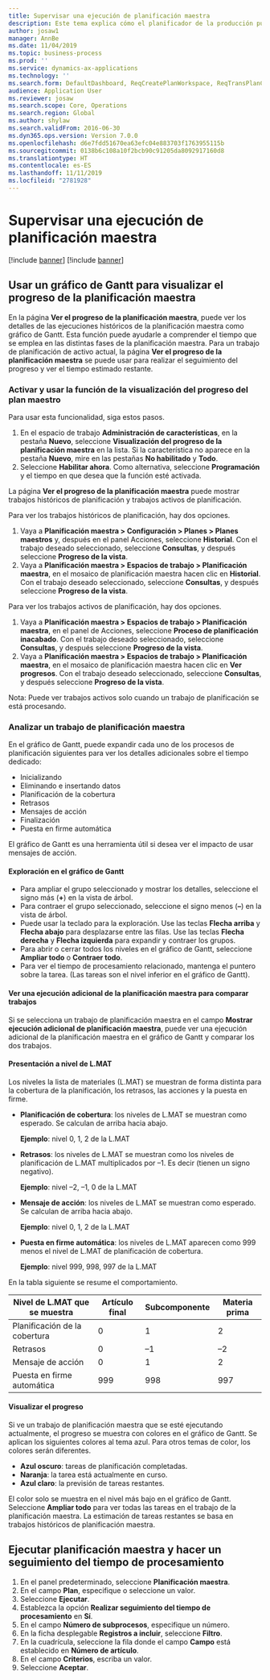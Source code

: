 ```yaml
---
title: Supervisar una ejecución de planificación maestra
description: Este tema explica cómo el planificador de la producción puede ver si una ejecución de la planificación maestra está en curso.
author: josaw1
manager: AnnBe
ms.date: 11/04/2019
ms.topic: business-process
ms.prod: ''
ms.service: dynamics-ax-applications
ms.technology: ''
ms.search.form: DefaultDashboard, ReqCreatePlanWorkspace, ReqTransPlanCard, SysQueryForm, InventItemIdLookupSimple, ReqLog, ReqProcessTaskTrace
audience: Application User
ms.reviewer: josaw
ms.search.scope: Core, Operations
ms.search.region: Global
ms.author: shylaw
ms.search.validFrom: 2016-06-30
ms.dyn365.ops.version: Version 7.0.0
ms.openlocfilehash: d6e7fdd51670ea63efc04e883703f1763955115b
ms.sourcegitcommit: 0138b6c108a10f2bcb90c91205da8092917160d8
ms.translationtype: HT
ms.contentlocale: es-ES
ms.lasthandoff: 11/11/2019
ms.locfileid: "2781928"
---
```

# <a name="monitor-a-master-planning-run"></a>Supervisar una ejecución de planificación maestra

[!include [banner](../../includes/banner.md)]
[!include [banner](../../includes/preview-banner.md)]

## <a name="use-a-gantt-chart-to-visualize-master-planning-progress"></a>Usar un gráfico de Gantt para visualizar el progreso de la planificación maestra

En la página **Ver el progreso de la planificación maestra**, puede ver los detalles de las ejecuciones históricos de la planificación maestra como gráfico de Gantt. Esta función puede ayudarle a comprender el tiempo que se emplea en las distintas fases de la planificación maestra. Para un trabajo de planificación de activo actual, la página **Ver el progreso de la planificación maestra** se puede usar para realizar el seguimiento del progreso y ver el tiempo estimado restante.

### <a name="turn-on-and-use-the-master-plan-progress-visualization-feature"></a>Activar y usar la función de la visualización del progreso del plan maestro

Para usar esta funcionalidad, siga estos pasos.

1. En el espacio de trabajo **Administración de características**, en la pestaña **Nuevo**, seleccione **Visualización del progreso de la planificación maestra** en la lista. Si la característica no aparece en la pestaña **Nuevo**, mire en las pestañas **No habilitado** y **Todo**.
1. Seleccione **Habilitar ahora**. Como alternativa, seleccione **Programación** y el tiempo en que desea que la función esté activada.

La página **Ver el progreso de la planificación maestra** puede mostrar trabajos históricos de planificación y trabajos activos de planificación. 

Para ver los trabajos históricos de planificación, hay dos opciones. 

1. Vaya a **Planificación maestra \> Configuración \> Planes \> Planes maestros** y, después en el panel Acciones, seleccione **Historial**. Con el trabajo deseado seleccionado, seleccione **Consultas**, y después seleccione **Progreso de la vista**.
1. Vaya a **Planificación maestra \> Espacios de trabajo \> Planificación maestra**, en el mosaico de planificación maestra hacen clic en **Historial**. Con el trabajo deseado seleccionado, seleccione **Consultas**, y después seleccione **Progreso de la vista**.

Para ver los trabajos activos de planificación, hay dos opciones. 
1. Vaya a **Planificación maestra \> Espacios de trabajo \> Planificación maestra**, en el panel de Acciones, seleccione **Proceso de planificación inacabado**. Con el trabajo deseado seleccionado, seleccione **Consultas**, y después seleccione **Progreso de la vista**.
1. Vaya a **Planificación maestra \> Espacios de trabajo \> Planificación maestra**, en el mosaico de planificación maestra hacen clic en **Ver progresos**. Con el trabajo deseado seleccionado, seleccione **Consultas**, y después seleccione **Progreso de la vista**.

Nota: Puede ver trabajos activos solo cuando un trabajo de planificación se está procesando.

### <a name="analyze-a-master-planning-job"></a>Analizar un trabajo de planificación maestra

En el gráfico de Gantt, puede expandir cada uno de los procesos de planificación siguientes para ver los detalles adicionales sobre el tiempo dedicado:

- Inicializando
- Eliminando e insertando datos
- Planificación de la cobertura
- Retrasos
- Mensajes de acción
- Finalización
- Puesta en firme automática

El gráfico de Gantt es una herramienta útil si desea ver el impacto de usar mensajes de acción.

#### <a name="navigation-in-the-gantt-chart"></a>Exploración en el gráfico de Gantt

- Para ampliar el grupo seleccionado y mostrar los detalles, seleccione el signo más (**+**) en la vista de árbol.
- Para contraer el grupo seleccionado, seleccione el signo menos (**–**) en la vista de árbol.
- Puede usar la teclado para la exploración. Use las teclas **Flecha arriba** y **Flecha abajo** para desplazarse entre las filas. Use las teclas **Flecha derecha** y **Flecha izquierda** para expandir y contraer los grupos.
- Para abrir o cerrar todos los niveles en el gráfico de Gantt, seleccione **Ampliar todo** o **Contraer todo**.
- Para ver el tiempo de procesamiento relacionado, mantenga el puntero sobre la tarea. (Las tareas son el nivel inferior en el gráfico de Gantt).

#### <a name="view-an-additional-master-planning-run-to-compare-jobs"></a>Ver una ejecución adicional de la planificación maestra para comparar trabajos

Si se selecciona un trabajo de planificación maestra en el campo **Mostrar ejecución adicional de planificación maestra**, puede ver una ejecución adicional de la planificación maestra en el gráfico de Gantt y comparar los dos trabajos.

#### <a name="bom-level-display"></a>Presentación a nivel de L.MAT

Los niveles la lista de materiales (L.MAT) se muestran de forma distinta para la cobertura de la planificación, los retrasos, las acciones y la puesta en firme.

- **Planificación de cobertura**: los niveles de L.MAT se muestran como esperado. Se calculan de arriba hacia abajo.

    **Ejemplo**: nivel 0, 1, 2 de la L.MAT

- **Retrasos**: los niveles de L.MAT se muestran como los niveles de planificación de L.MAT multiplicados por –1. Es decir (tienen un signo negativo).

    **Ejemplo**: nivel –2, –1, 0 de la L.MAT

- **Mensaje de acción**: los niveles de L.MAT se muestran como esperado. Se calculan de arriba hacia abajo.

    **Ejemplo**: nivel 0, 1, 2 de la L.MAT

- **Puesta en firme automática**: los niveles de L.MAT aparecen como 999 menos el nivel de L.MAT de planificación de cobertura.

    **Ejemplo**: nivel 999, 998, 997 de la L.MAT

En la tabla siguiente se resume el comportamiento.

| Nivel de L.MAT que se muestra | Artículo final | Subcomponente | Materia prima |
|---|---|---|---|
| Planificación de la cobertura | 0 | 1 | 2 |
| Retrasos | 0 | –1 | –2 |
| Mensaje de acción | 0 | 1 | 2 |
| Puesta en firme automática | 999 | 998 | 997 |

#### <a name="visualize-progress"></a>Visualizar el progreso

Si ve un trabajo de planificación maestra que se esté ejecutando actualmente, el progreso se muestra con colores en el gráfico de Gantt. Se aplican los siguientes colores al tema azul. Para otros temas de color, los colores serán diferentes.

- **Azul oscuro**: tareas de planificación completadas.
- **Naranja**: la tarea está actualmente en curso.
- **Azul claro**: la previsión de tareas restantes.

El color solo se muestra en el nivel más bajo en el gráfico de Gantt. Seleccione **Ampliar todo** para ver todas las tareas en el trabajo de la planificación maestra. La estimación de tareas restantes se basa en trabajos históricos de planificación maestra.

## <a name="run-master-planning-and-track-processing-time"></a>Ejecutar planificación maestra y hacer un seguimiento del tiempo de procesamiento

1. En el panel predeterminado, seleccione **Planificación maestra**.
1. En el campo **Plan**, especifique o seleccione un valor.
1. Seleccione **Ejecutar**.
1. Establezca la opción **Realizar seguimiento del tiempo de procesamiento** en **Sí**.
1. En el campo **Número de subprocesos**, especifique un número.
1. En la ficha desplegable **Registros a incluir**, seleccione **Filtro**.
1. En la cuadrícula, seleccione la fila donde el campo **Campo** está establecido en **Número de artículo**.
1. En el campo **Criterios**, escriba un valor.
1. Seleccione **Aceptar**.
